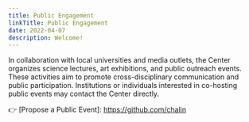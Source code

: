 ```yaml
---
title: Public Engagement
linkTitle: Public Engagement
date: 2022-04-07
description: Welcome!
---
```



In collaboration with local universities and media outlets, the Center organizes science lectures, art exhibitions, and public outreach events. These activities aim to promote cross-disciplinary communication and public participation.
Institutions or individuals interested in co-hosting public events may contact the Center directly.

👉 [Propose a Public Event]: https://github.com/chalin
